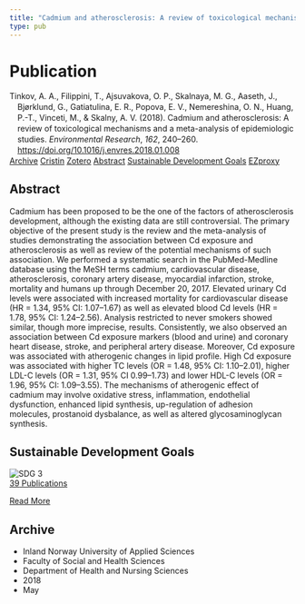 ```yaml
---
title: "Cadmium and atherosclerosis: A review of toxicological mechanisms and a meta-analysis of epidemiologic studies"
type: pub
---
```

<h1>Publication</h1>
<article id="csl-bib-container-X3ZPDSAQ" class="csl-bib-container">
  <div class="csl-bib-body" style="line-height: 1.35; padding-left: 1em; text-indent:-1em;">
  <div class="csl-entry">Tinkov, A. A., Filippini, T., Ajsuvakova, O. P., Skalnaya, M. G., Aaseth, J., Bj&#xF8;rklund, G., Gatiatulina, E. R., Popova, E. V., Nemereshina, O. N., Huang, P.-T., Vinceti, M., &amp; Skalny, A. V. (2018). Cadmium and atherosclerosis: A review of toxicological mechanisms and a meta-analysis of epidemiologic studies. <i>Environmental Research</i>, <i>162</i>, 240&#x2013;260. <a href="https://doi.org/10.1016/j.envres.2018.01.008">https://doi.org/10.1016/j.envres.2018.01.008</a></div>
</div>
  <div class="csl-bib-buttons">
    <a href="#taxonomy-article-X3ZPDSAQ" class="csl-bib-button">Archive</a>
    <a href="https://app.cristin.no/results/show.jsf?id=1586418" alt="Cristin URL" class="csl-bib-button">Cristin</a>
    <a href="http://zotero.org/groups/5022929/items/X3ZPDSAQ" alt="Zotero URL" class="csl-bib-button">Zotero</a>
    <a href="#abstract-article-X3ZPDSAQ" class="csl-bib-button">Abstract</a>
    <a href="#sdg-article-X3ZPDSAQ" class="csl-bib-button">Sustainable Development Goals</a>
    <a href="http://ezproxy.inn.no/login?url=https://doi.org/10.1016/j.envres.2018.01.008" class="csl-bib-button">EZproxy</a>
  </div>
  <div id="csl-bib-meta-container-X3ZPDSAQ"></div>
</article>
<div id="csl-bib-meta-X3ZPDSAQ" class="csl-bib-meta">
  <article id="abstract-article-X3ZPDSAQ" class="abstract-article">
    <h1>Abstract</h1>
    Cadmium has been proposed to be the one of the factors of atherosclerosis development, although the existing data are still controversial. The primary objective of the present study is the review and the meta-analysis of studies demonstrating the association between Cd exposure and atherosclerosis as well as review of the potential mechanisms of such association. We performed a systematic search in the PubMed-Medline database using the MeSH terms cadmium, cardiovascular disease, atherosclerosis, coronary artery disease, myocardial infarction, stroke, mortality and humans up through December 20, 2017. Elevated urinary Cd levels were associated with increased mortality for cardiovascular disease (HR = 1.34, 95% CI: 1.07–1.67) as well as elevated blood Cd levels (HR = 1.78, 95% CI: 1.24–2.56). Analysis restricted to never smokers showed similar, though more imprecise, results. Consistently, we also observed an association between Cd exposure markers (blood and urine) and coronary heart disease, stroke, and peripheral artery disease. Moreover, Cd exposure was associated with atherogenic changes in lipid profile. High Cd exposure was associated with higher TC levels (OR = 1.48, 95% CI: 1.10–2.01), higher LDL-C levels (OR = 1.31, 95% CI 0.99–1.73) and lower HDL-C levels (OR = 1.96, 95% CI: 1.09–3.55). The mechanisms of atherogenic effect of cadmium may involve oxidative stress, inflammation, endothelial dysfunction, enhanced lipid synthesis, up-regulation of adhesion molecules, prostanoid dysbalance, as well as altered glycosaminoglycan synthesis.
  </article>
  <article id="sdg-article-X3ZPDSAQ" class="sdg-article">
    <h1>Sustainable Development Goals</h1>
    <div class="sdg-container"><div id="sdg3" class="sdg">
<img src="{{< params subfolder >}}images/sdg/sdg03_en.png" class="image" alt="SDG 3">
<div class="sdg-overlay">
<a href="{{< params subfolder >}}en/archive/?sdg=3#archive" class="sdg-publication-count"><span>39</span> Publications</a>
<p><a href="https://sdgs.un.org/goals/goal3" class="sdg-read-more">Read More</a></p>
</div>
</div></div>
  </article>
  <article id="taxonomy-article-X3ZPDSAQ" class="taxonomy-article">
    <h1>Archive</h1>
    <ul>
      <li>Inland Norway University of Applied Sciences</li>
      <li>Faculty of Social and Health Sciences</li>
      <li>Department of Health and Nursing Sciences</li>
      <li>2018</li>
      <li>May</li>
    </ul>
  </article>
</div>
